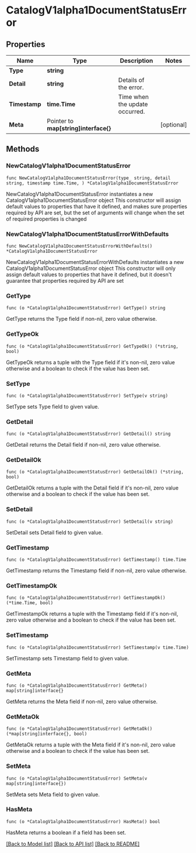 # CatalogV1alpha1DocumentStatusError

## Properties

Name | Type | Description | Notes
------------ | ------------- | ------------- | -------------
**Type** | **string** |  | 
**Detail** | **string** | Details of the error. | 
**Timestamp** | **time.Time** | Time when the update occurred. | 
**Meta** | Pointer to **map[string]interface{}** |  | [optional] 

## Methods

### NewCatalogV1alpha1DocumentStatusError

`func NewCatalogV1alpha1DocumentStatusError(type_ string, detail string, timestamp time.Time, ) *CatalogV1alpha1DocumentStatusError`

NewCatalogV1alpha1DocumentStatusError instantiates a new CatalogV1alpha1DocumentStatusError object
This constructor will assign default values to properties that have it defined,
and makes sure properties required by API are set, but the set of arguments
will change when the set of required properties is changed

### NewCatalogV1alpha1DocumentStatusErrorWithDefaults

`func NewCatalogV1alpha1DocumentStatusErrorWithDefaults() *CatalogV1alpha1DocumentStatusError`

NewCatalogV1alpha1DocumentStatusErrorWithDefaults instantiates a new CatalogV1alpha1DocumentStatusError object
This constructor will only assign default values to properties that have it defined,
but it doesn't guarantee that properties required by API are set

### GetType

`func (o *CatalogV1alpha1DocumentStatusError) GetType() string`

GetType returns the Type field if non-nil, zero value otherwise.

### GetTypeOk

`func (o *CatalogV1alpha1DocumentStatusError) GetTypeOk() (*string, bool)`

GetTypeOk returns a tuple with the Type field if it's non-nil, zero value otherwise
and a boolean to check if the value has been set.

### SetType

`func (o *CatalogV1alpha1DocumentStatusError) SetType(v string)`

SetType sets Type field to given value.


### GetDetail

`func (o *CatalogV1alpha1DocumentStatusError) GetDetail() string`

GetDetail returns the Detail field if non-nil, zero value otherwise.

### GetDetailOk

`func (o *CatalogV1alpha1DocumentStatusError) GetDetailOk() (*string, bool)`

GetDetailOk returns a tuple with the Detail field if it's non-nil, zero value otherwise
and a boolean to check if the value has been set.

### SetDetail

`func (o *CatalogV1alpha1DocumentStatusError) SetDetail(v string)`

SetDetail sets Detail field to given value.


### GetTimestamp

`func (o *CatalogV1alpha1DocumentStatusError) GetTimestamp() time.Time`

GetTimestamp returns the Timestamp field if non-nil, zero value otherwise.

### GetTimestampOk

`func (o *CatalogV1alpha1DocumentStatusError) GetTimestampOk() (*time.Time, bool)`

GetTimestampOk returns a tuple with the Timestamp field if it's non-nil, zero value otherwise
and a boolean to check if the value has been set.

### SetTimestamp

`func (o *CatalogV1alpha1DocumentStatusError) SetTimestamp(v time.Time)`

SetTimestamp sets Timestamp field to given value.


### GetMeta

`func (o *CatalogV1alpha1DocumentStatusError) GetMeta() map[string]interface{}`

GetMeta returns the Meta field if non-nil, zero value otherwise.

### GetMetaOk

`func (o *CatalogV1alpha1DocumentStatusError) GetMetaOk() (*map[string]interface{}, bool)`

GetMetaOk returns a tuple with the Meta field if it's non-nil, zero value otherwise
and a boolean to check if the value has been set.

### SetMeta

`func (o *CatalogV1alpha1DocumentStatusError) SetMeta(v map[string]interface{})`

SetMeta sets Meta field to given value.

### HasMeta

`func (o *CatalogV1alpha1DocumentStatusError) HasMeta() bool`

HasMeta returns a boolean if a field has been set.


[[Back to Model list]](../README.md#documentation-for-models) [[Back to API list]](../README.md#documentation-for-api-endpoints) [[Back to README]](../README.md)


